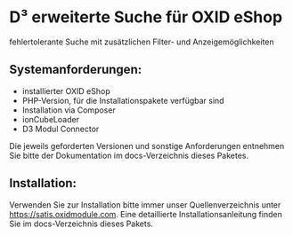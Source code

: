 # D³ erweiterte Suche für OXID eShop
fehlertolerante Suche mit zusätzlichen Filter- und Anzeigemöglichkeiten

## Systemanforderungen:
- installierter OXID eShop
- PHP-Version, für die Installationspakete verfügbar sind
- Installation via Composer
- ionCubeLoader
- D3 Modul Connector

Die jeweils geforderten Versionen und sonstige Anforderungen entnehmen Sie bitte der Dokumentation im docs-Verzeichnis dieses Paketes. 

## Installation:

Verwenden Sie zur Installation bitte immer unser Quellenverzeichnis unter https://satis.oxidmodule.com.
Eine detaillierte Installationsanleitung finden Sie im docs-Verzeichnis dieses Pakets.